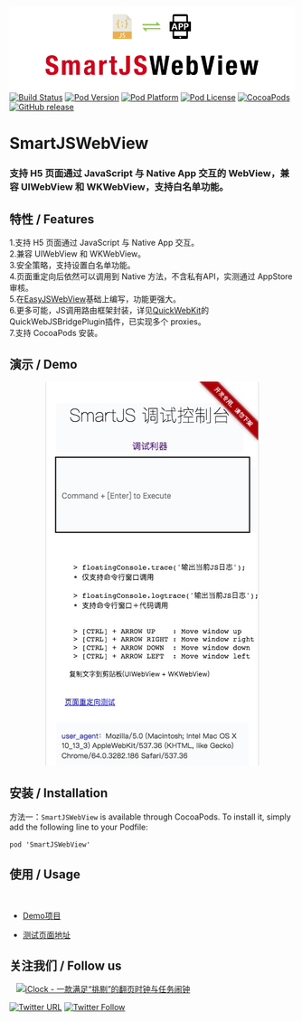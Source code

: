 ![logo](logo.png)
[![Build Status](http://img.shields.io/travis/pcjbird/SmartJSWebView/master.svg?style=flat)](https://travis-ci.org/pcjbird/SmartJSWebView)
[![Pod Version](http://img.shields.io/cocoapods/v/SmartJSWebView.svg?style=flat)](http://cocoadocs.org/docsets/SmartJSWebView/)
[![Pod Platform](http://img.shields.io/cocoapods/p/SmartJSWebView.svg?style=flat)](http://cocoadocs.org/docsets/SmartJSWebView/)
[![Pod License](http://img.shields.io/cocoapods/l/SmartJSWebView.svg?style=flat)](https://www.apache.org/licenses/LICENSE-2.0.html)
[![CocoaPods](https://img.shields.io/cocoapods/at/SmartJSWebView.svg)](https://github.com/pcjbird/SmartJSWebView)
[![GitHub release](https://img.shields.io/github/release/pcjbird/SmartJSWebView.svg)](https://github.com/pcjbird/SmartJSWebView/releases)

# SmartJSWebView
### 支持 H5 页面通过 JavaScript 与 Native App 交互的 WebView，兼容 UIWebView 和 WKWebView，支持白名单功能。

## 特性 / Features

1.支持 H5 页面通过 JavaScript 与 Native App 交互。    
2.兼容 UIWebView 和 WKWebView。   
3.安全策略，支持设置白名单功能。    
4.页面重定向后依然可以调用到 Native 方法，不含私有API，实测通过 AppStore 审核。    
5.在[EasyJSWebView](https://github.com/dukeland/EasyJSWebView)基础上编写，功能更强大。    
6.更多可能，JS调用路由框架封装，详见[QuickWebKit](https://github.com/pcjbird/QuickWebViewController)的QuickWebJSBridgePlugin插件，已实现多个 proxies。    
7.支持 CocoaPods 安装。

## 演示 / Demo

<p align="center"><img src="demo.png" title="demo"></p>

##  安装 / Installation

方法一：`SmartJSWebView` is available through CocoaPods. To install it, simply add the following line to your Podfile:

```
pod 'SmartJSWebView'
```

## 使用 / Usage
  
*  [Demo项目](https://github.com/pcjbird/SmartJSWebView/tree/master/SmartJSWebViewDemo)

*  [测试页面地址](https://pcjbird.github.io/SmartJSWebView//SmartJSWebViewDemo/SmartJSWebViewDemo/floatingconsole/index.html)

## 关注我们 / Follow us
  
<a href="https://itunes.apple.com/cn/app/iclock-一款满足-挑剔-的翻页时钟与任务闹钟/id1128196970?pt=117947806&ct=com.github.pcjbird.SmartJSWebView&mt=8"><img src="https://github.com/pcjbird/AssetsExtractor/raw/master/iClock.gif" width="400" title="iClock - 一款满足“挑剔”的翻页时钟与任务闹钟"></a>

[![Twitter URL](https://img.shields.io/twitter/url/http/shields.io.svg?style=social)](https://twitter.com/intent/tweet?text=https://github.com/pcjbird/SmartJSWebView)
[![Twitter Follow](https://img.shields.io/twitter/follow/pcjbird.svg?style=social)](https://twitter.com/pcjbird)

